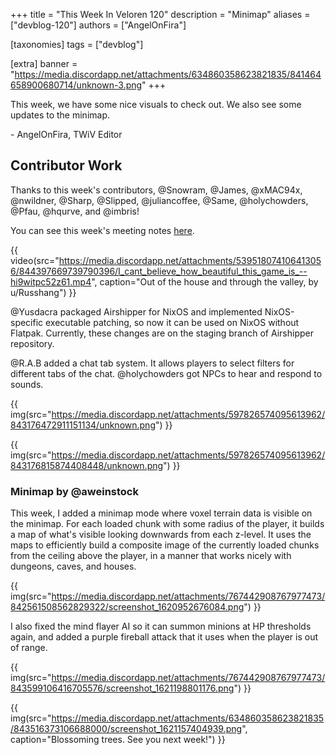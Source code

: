 +++
title = "This Week In Veloren 120"
description = "Minimap"
aliases = ["devblog-120"]
authors = ["AngelOnFira"]

[taxonomies]
tags = ["devblog"]

[extra]
banner = "https://media.discordapp.net/attachments/634860358623821835/841464658900680714/unknown-3.png"
+++

This week, we have some nice visuals to check out. We also see some updates to
the minimap.

\- AngelOnFira, TWiV Editor

## Contributor Work

Thanks to this week's contributors, @Snowram, @James, @xMAC94x, @nwildner,
@Sharp, @Slipped, @juliancoffee, @Same, @holychowders, @Pfau, @hqurve, and
@imbris!

You can see this week's meeting notes
[here](https://hackmd.io/8dw3TxavS-2RxTO3T3Qa3g).

{{
  video(src="https://media.discordapp.net/attachments/539518074106413056/844397669739790396/I_cant_believe_how_beautiful_this_game_is_--hi9witpc52z61.mp4",
  caption="Out of the house and through the valley, by u/Russhang")
}}

@Yusdacra packaged Airshipper for NixOS and implemented NixOS-specific
executable patching, so now it can be used on NixOS without Flatpak. Currently,
these changes are on the staging branch of Airshipper repository.

@R.A.B added a chat tab system. It allows players to select filters for
different tabs of the chat. @holychowders got NPCs to hear and respond to
sounds.

{{
  img(src="https://media.discordapp.net/attachments/597826574095613962/843176472911151134/unknown.png")
}}

{{
  img(src="https://media.discordapp.net/attachments/597826574095613962/843176815874408448/unknown.png")
}}

### Minimap by @aweinstock

This week, I added a minimap mode where voxel terrain data is visible on the
minimap. For each loaded chunk with some radius of the player, it builds a map
of what's visible looking downwards from each z-level. It uses the maps to
efficiently build a composite image of the currently loaded chunks from the
ceiling above the player, in a manner that works nicely with dungeons, caves,
and houses.

{{
  img(src="https://media.discordapp.net/attachments/767442908767977473/842561508562829322/screenshot_1620952676084.png")
}}

I also fixed the mind flayer AI so it can summon minions at HP thresholds again,
and added a purple fireball attack that it uses when the player is out of range.

{{
  img(src="https://media.discordapp.net/attachments/767442908767977473/843599106416705576/screenshot_1621198801176.png")
}}

{{
  img(src="https://media.discordapp.net/attachments/634860358623821835/843516373106688000/screenshot_1621157404939.png",
  caption="Blossoming trees. See you next week!")
}}
